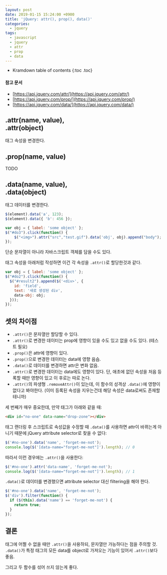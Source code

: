 ```yaml
---
layout: post
date: 2019-01-15 15:24:00 +0900
title: 'jQuery: attr(), prop(), data()'
categories:
  - jquery
tags:
  - javascript
  - jquery
  - attr
  - prop
  - data
---
```


* Kramdown table of contents
{:toc .toc}

#### 참고 문서

- [https://api.jquery.com/attr/](https://api.jquery.com/attr/)
- [https://api.jquery.com/prop/](https://api.jquery.com/prop/)
- [https://api.jquery.com/data/](https://api.jquery.com/data/)

## .attr(name, value),<br>.attr(object)

태그 속성을 변경한다.

## .prop(name, value)

TODO

## .data(name, value),<br>.data(object)



태그 데이터를 변경한다.

```js
$(element).data('a', 123);
$(element).data({ 'b': 456 });
```

```js
var obj = { label: 'some object' };
$("#do3").click(function() {
    $("<img>").attr("src","test.gif").data('obj', obj).append("body");
});
```

단순 문자열이 아니라 자바스크립트 객체를 담을 수도 있다.

태그 속성을 아래처럼 작성하면 이건 각 속성을 `.attr()`로 할당한것과 같다.

```js
var obj = { label: 'some object' };
$("#do2").click(function() {
  $("#result2").append($('<div>', {
    id: 'field',
    text: '새로 생성된 div',
    data-obj: obj;
  }));
});
```

## 셋의 차이점

- `.attr()`은 문자열만 할당할 수 있다.
- `.attr()`로 변경한 데이터는 prop에 영향이 있을 수도 있고 없을 수도 있다. (테스트 필요)
- `.prop()`은 attr에 영향이 있다.
- `.prop()`으로 변경한 데이터는 data에 영향 음슴.
- `.data()`로 데이터를 변경하면 attr은 변화 없음.
- `.attr()`로 변경한 데이터는 data에도 영향이 있다. 단, 애초에 없던 속성을 처음 등록할 때만 영향이 있고 이 후로는 따로 논다.
- `.attr()`의 파생형 `.removeAttr()`이 있는데, 이 함수의 성격상 `.data()`에 영향이 없다고 봐야한다. (이미 등록된 속성을 지우는건데 해당 속성은 data로써도 존재할 테니까)

세 번째가 매우 중요한데, 만약 태그가 아래와 같을 때:

```html
<div id="no-one" data-name="drop-zone"></div>
```

태그 랜더링 후 스크립트로 속성값을 수정할 때 `.data()`를 사용하면 attr이 바뀌는게 아니기 때문에 jQuery attribute selector로 찾을 수 없다:

```js
$('#no-one').data('name', 'forget-me-not');
console.log($('[data-name="forget-me-not"]').length); // 0
```

따라서 이런 경우에는 `.attr()`을 사용한다:

```js
$('#no-one').attr('data-name', 'forget-me-not');
console.log($('[data-name="forget-me-not"]').length); // 1
```

`.data()`로 데이터를 변경했으면 attribute selector 대신 filtering을 해야 한다.

```js
$('#no-one').data('name', 'forget-me-not');
$('div').filter(function() {
  if ($(this).data('name') == 'forget-me-not') {
    return true;
  }
});
```

## 결론

태그에 어쩔 수 없을 때만 `.attr()`을 사용하되, 문자열만 가능하다는 점을 주의할 것. `.data()`가 특정 태그의 모든 data를 object로 가져오는 기능이 있어서 `.attr()`보다 좋음.

그리고 두 함수를 섞어 쓰지 않는게 좋다.
